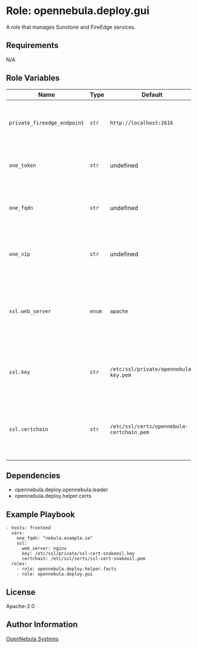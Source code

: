 Role: opennebula.deploy.gui
===========================

A role that manages Sunstone and FireEdge services.

Requirements
------------

N/A

Role Variables
--------------

| Name                        | Type   | Default                                   | Example             | Description                                                                    |
|-----------------------------|--------|-------------------------------------------|---------------------|--------------------------------------------------------------------------------|
| `private_fireedge_endpoint` | `str`  | `http://localhost:2616`                   |                     | FireEdge URL used internally in Sunstone / reverse proxies.                    |
| `one_token`                 | `str`  | undefined                                 | `asd123as:123asd12` | OpenNebula Enterprise Edition subscription token.                              |
| `one_fqdn`                  | `str`  | undefined                                 | `nebula.example.io` | Fully qualified domain name of the OpenNebula instance.                        |
| `one_vip`                   | `str`  | undefined                                 | `10.11.12.13`       | When OpenNebula is in HA mode it points to the Leader.                         |
| `ssl.web_server`            | `enum` | `apache`                                  | (check below)       | Enable reverse proxy with SSL termination with Apache2 or nginx over HTTPS/443.|
| `ssl.key`                   | `str`  | `/etc/ssl/private/opennebula-key.pem`     |                     | Private key path on the target Front-end (the file must be readable).          |
| `ssl.certchain`             | `str`  | `/etc/ssl/certs/opennebula-certchain.pem` |                     | Certificate chain path on the target Front-end (the file must be readable).    |

Dependencies
------------

- opennebula.deploy.opennebula.leader
- opennebula.deploy.helper.certs

Example Playbook
----------------

    - hosts: frontend
      vars:
        one_fqdn: "nebula.example.io"
        ssl:
          web_server: nginx
          key: /etc/ssl/private/ssl-cert-snakeoil.key
          certchain: /etc/ssl/certs/ssl-cert-snakeoil.pem
      roles:
        - role: opennebula.deploy.helper.facts
        - role: opennebula.deploy.gui

License
-------

Apache-2.0

Author Information
------------------

[OpenNebula Systems](https://opennebula.io/)

